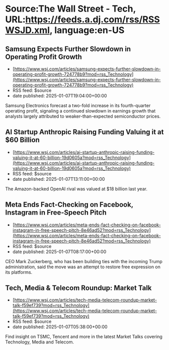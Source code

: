 # Source:The Wall Street - Tech, URL:https://feeds.a.dj.com/rss/RSSWSJD.xml, language:en-US

## Samsung Expects Further Slowdown in Operating Profit Growth
 - [https://www.wsj.com/articles/samsung-expects-further-slowdown-in-operating-profit-growth-724778b9?mod=rss_Technology](https://www.wsj.com/articles/samsung-expects-further-slowdown-in-operating-profit-growth-724778b9?mod=rss_Technology)
 - RSS feed: $source
 - date published: 2025-01-07T19:04:00+00:00

Samsung Electronics forecast a two-fold increase in its fourth-quarter operating profit, signaling a continued slowdown in earnings growth that analysts largely attributed to weaker-than-expected semiconductor prices.

## AI Startup Anthropic Raising Funding Valuing it at $60 Billion
 - [https://www.wsj.com/articles/ai-startup-anthropic-raising-funding-valuing-it-at-60-billion-19d0605a?mod=rss_Technology](https://www.wsj.com/articles/ai-startup-anthropic-raising-funding-valuing-it-at-60-billion-19d0605a?mod=rss_Technology)
 - RSS feed: $source
 - date published: 2025-01-07T13:11:00+00:00

The Amazon-backed OpenAI rival was valued at $18 billion last year.

## Meta Ends Fact-Checking on Facebook, Instagram in Free-Speech Pitch
 - [https://www.wsj.com/articles/meta-ends-fact-checking-on-facebook-instagram-in-free-speech-pitch-8e46ad52?mod=rss_Technology](https://www.wsj.com/articles/meta-ends-fact-checking-on-facebook-instagram-in-free-speech-pitch-8e46ad52?mod=rss_Technology)
 - RSS feed: $source
 - date published: 2025-01-07T08:17:00+00:00

CEO Mark Zuckerberg, who has been building ties with the incoming Trump administration, said the move was an attempt to restore free expression on its platforms.

## Tech, Media & Telecom Roundup: Market Talk
 - [https://www.wsj.com/articles/tech-media-telecom-roundup-market-talk-f59ef739?mod=rss_Technology](https://www.wsj.com/articles/tech-media-telecom-roundup-market-talk-f59ef739?mod=rss_Technology)
 - RSS feed: $source
 - date published: 2025-01-07T05:38:00+00:00

Find insight on TSMC, Tencent and more in the latest Market Talks covering Technology, Media and Telecom.

